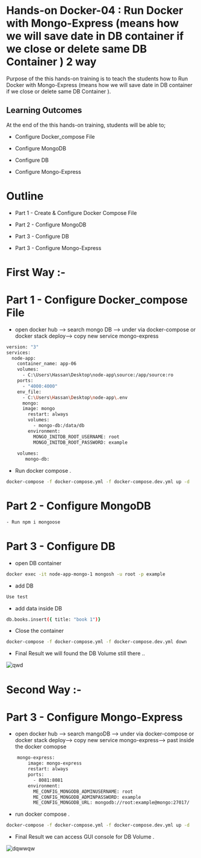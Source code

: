 # Hands-on Docker-04 : Run Docker with Mongo-Express (means how we will save date in DB container if we close or delete same DB Container ) 2 way
Purpose of the this hands-on training is to teach the students how to Run Docker with Mongo-Express (means how we will save date in DB container if we close or delete same DB Container ).


## Learning Outcomes

At the end of the this hands-on training, students will be able to;

- Configure Docker_compose File 

- Configure MongoDB

- Configure DB

- Configure Mongo-Express

# Outline
- Part 1 - Create & Configure Docker Compose File 

- Part 2 - Configure MongoDB

- Part 3 - Configure DB

- Part 3 - Configure Mongo-Express 

#  First Way :-
# Part 1 - Configure Docker_compose File

- open docker hub --> search mongo DB --> under via  docker-compose or docker stack deploy--> copy new service mongo-express  
```bash
version: "3"
services:
  node-app:
    container_name: app-06
    volumes:
      - C:\Users\Hassan\Desktop\node-app\source:/app/source:ro
    ports:
      - "4000:4000"
    env_file:
      - C:\Users\Hassan\Desktop\node-app\.env
	  mongo:
      image: mongo
	    restart: always
	    volumes:
	      - mongo-db:/data/db
	    environment:
	      MONGO_INITDB_ROOT_USERNAME: root
	      MONGO_INITDB_ROOT_PASSWORD: example
	
  	volumes:
	   mongo-db:

```
- Run docker compose . 
```bash
docker-compose -f docker-compose.yml -f docker-compose.dev.yml up -d
```

# Part 2 - Configure MongoDB

```bash
- Run npm i mongoose  
```
                                                          
# Part 3 - Configure DB

- open DB container

```bash
docker exec -it node-app-mongo-1 mongosh -u root -p example
```
- add DB

```bash
Use test
```
- add data inside DB

```bash
db.books.insert({ title: "book 1")}
```
- Close the container 

```bash
docker-compose -f docker-compose.yml -f docker-compose.dev.yml down
```

- Final Result we will found the DB Volume still there ..

![qwd](https://user-images.githubusercontent.com/111190149/226538423-c7dc9a13-f5a5-4132-a554-37e54190032b.jpg)


#  Second Way :-
#  Part 3 - Configure Mongo-Express 

-  open docker hub --> search mangoDB --> under via  docker-compose or docker stack deploy--> copy new service mongo-express--> past inside the docker comopse 


```bash
	mongo-express:
	    image: mongo-express
	    restart: always
	    ports:
	      - 8081:8081
	    environment:
	      ME_CONFIG_MONGODB_ADMINUSERNAME: root
	      ME_CONFIG_MONGODB_ADMINPASSWORD: example
	      ME_CONFIG_MONGODB_URL: mongodb://root:example@mongo:27017/
```
- run docker compose .
```bash
docker-compose -f docker-compose.yml -f docker-compose.dev.yml up -d
```


- Final Result we can access GUI console for DB Volume .


![dqwwqw](https://user-images.githubusercontent.com/111190149/226539164-d2939038-bc3b-40ae-b277-83c0fe2f8acb.jpg)




